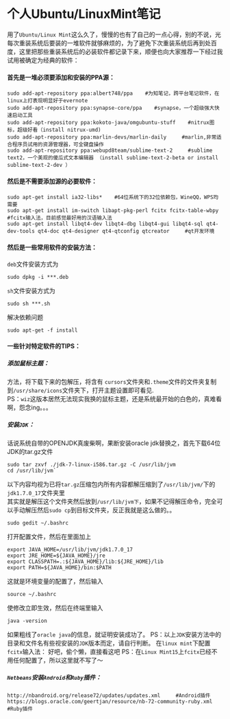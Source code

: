 # 个人Ubuntu/LinuxMint笔记  

用了```Ubuntu/Linux Mint```这么久了，慢慢的也有了自己的一点心得，别的不说，光每次重装系统后要装的一堆软件就够麻烦的，为了避免下次重装系统后再到处百度，这里把那些重装系统后的必装软件都记录下来，顺便也向大家推荐一下经过我试用被确定为经典的软件：      

#### 首先是一堆必须要添加和安装的PPA源：

	sudo add-apt-repository ppa:albert748/ppa    #为知笔记，跨平台笔记软件，在linux上打表现明显好于evernote
	sudo add-apt-repository ppa:synapse-core/ppa    #synapse，一个超级强大快速启动工具
	sudo add-apt-repository ppa:kokoto-java/omgubuntu-stuff    #nitrux图标，超级好看（install nitrux-umd)
	sudo add-apt-repository ppa:marlin-devs/marlin-daily     #marlin,非常适合程序员试用的资源管理器，可全键盘操作
	sudo add-apt-repository ppa:webupd8team/sublime-text-2     #sublime text2，一个美观的傻瓜式文本编辑器 （install sublime-text-2-beta or install sublime-text-2-dev ）

#### 然后是不需要添加源的必要软件：

	sudo apt-get install ia32-libs*    #64位系统下的32位依赖包，WineQQ，WPS均需要
	sudo apt-get install im-switch libapt-pkg-perl fcitx fcitx-table-wbpy    #fcitx输入法，目前感觉最好用的汉语输入法
	sudo apt-get install libqt4-dev libqt4-dbg libqt4-gui libqt4-sql qt4-dev-tools qt4-doc qt4-designer qt4-qtconfig qtcreator     #qt开发环境

#### 然后是一些常用软件的安装方法：

```deb```文件安装方式为  
	
	sudo dpkg -i ***.deb

```sh```文件安装方式为 

	sudo sh ***.sh

解决依赖问题 
		
	sudo apt-get -f install

#### 一些针对特定软件的TIPS：
##### 添加鼠标主题：

方法，将下载下来的包解压，将含有	```cursors```文件夹和```.theme```文件的文件夹复制到```/usr/share/icons```文件夹下，打开主题设置即可看见.  
PS：```wiz```这版本居然无法现实我换的鼠标主题，还是系统最开始的白色的，真难看啊，怨念ing。。。  

##### 安装```JDK```：   
 话说系统自带的OPENJDK真废柴啊，果断安装oracle jdk替换之，首先下载64位JDK的tar.gz文件

	sudo tar zxvf ./jdk-7-linux-i586.tar.gz -C /usr/lib/jvm
	cd /usr/lib/jvm`

以下内容均视为已将```tar.gz```压缩包内所有内容都解压缩到了```/usr/lib/jvm/```下的```jdk1.7.0_17```文件夹里  
  其实就是解压这个文件夹然后放到```/usr/lib/jvm下```，如果不记得解压命令，完全可以手动解压然后```sudo cp```到目标文件夹，反正我就是这么做的。。

	sudo gedit ~/.bashrc
打开配置文件，然后在里面加上
	
	export JAVA_HOME=/usr/lib/jvm/jdk1.7.0_17
	export JRE_HOME=${JAVA_HOME}/jre
	export CLASSPATH=.:${JAVA_HOME}/lib:${JRE_HOME}/lib
	export PATH=${JAVA_HOME}/bin:$PATH

这就是环境变量的配置了，然后输入
	
	source ~/.bashrc
使修改立即生效，然后在终端里输入

	java -version
	
如果粗线了```oracle java```的信息，就证明安装成功了。
PS：以上```JDK```安装方法中的目录和文件名有些视安装的```JDK```版本而定，请自行判断。
 在```linux mint```下配置```fcitx```输入法：
好吧，偷个懒，直接看这吧
PS：在```Linux Mint15```上```fcitx```已经不用任何配置了，所以这里就不写了～

##### ```Netbeans```安装```Android```和```Ruby```插件：

	http://nbandroid.org/release72/updates/updates.xml     #Android插件
	https://blogs.oracle.com/geertjan/resource/nb-72-community-ruby.xml      #Ruby插件